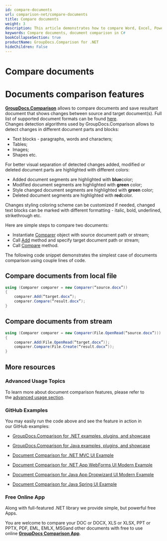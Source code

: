 ```yaml
---
id: compare-documents
url: comparison-net/compare-documents
title: Compare documents
weight: 3
description: This article demonstrates how to compare Word, Excel, PowerPoint, Outlook, OneNote, PDF, Image, HTML, AutoCAD, Visio, OpenDocument, OneNote documents using GroupDocs.Comparison for .NET.
keywords: Compare documents, document comparison in C#
bookCollapseSection: true
productName: GroupDocs.Comparison for .NET
hideChildren: False
---
```


# Compare documents


# Documents comparison features

**[GroupDocs.Comparison](https://products.groupdocs.com/comparison/net)** allows to compare documents and save resultant document that shows changes between source and target document(s). Full list of supported document formats can be found [here](https://docs.groupdocs.com/display/comparisonnet/Supported+Document+Formats).  
Changes detection algorithms used by GroupDocs.Comparison allows to detect changes in different document parts and blocks:

*   Text blocks - paragraphs, words and characters;
*   Tables;
*   Images;
*   Shapes etc.

For better visual separation of detected changes added, modified or deleted document parts are highlighted with different colors:

*   Added document segments are highlighted with **blue**color;
*   Modified document segments are highlighted with **green** color;
*   Style changed document segments are highlighted with **green** color;
*   Deleted document segments are highlighted with **red**color.  
    

Changes styling coloring scheme can be customized if needed, changed text blocks can be marked with different formatting - italic, bold, underlined, strikethrough etc.  

Here are simple steps to compare two documents:

*   Instantiate [Comparer](https://apireference.groupdocs.com/net/comparison/groupdocs.comparison/comparer) object with source document path or stream;
*   Call [Add](https://apireference.groupdocs.com/net/comparison/groupdocs.comparison/comparer/methods/add/index) method and specify target document path or stream;
*   Call [Compare](https://apireference.groupdocs.com/net/comparison/groupdocs.comparison/comparer/methods/compare/index) method.

The following code snippet demonstrates the simplest case of documents comparison using couple lines of code. 

## Compare documents from local file

```csharp
using (Comparer comparer = new Comparer(“source.docx”))
{
	comparer.Add(“target.docx”);
	comparer.Compare(“result.docx”);
}
```

## Compare documents from stream

```csharp
using (Comparer comparer = new Comparer(File.OpenRead(“source.docx”)))
{
	comparer.Add(File.OpenRead(“target.docx”));
	comparer.Compare(File.Create(“result.docx”));
}
```

## More resources

### Advanced Usage Topics

To learn more about document comparison features, please refer to the [advanced usage section](Advanced%2Busage.html).

### GitHub Examples

You may easily run the code above and see the feature in action in our GitHub examples:

*   [GroupDocs.Comparison for .NET examples, plugins, and showcase](https://github.com/groupdocs-comparison/GroupDocs.Comparison-for-.NET)
    
*   [GroupDocs.Comparison for Java examples, plugins, and showcase](https://github.com/groupdocs-comparison/GroupDocs.Comparison-for-Java)
    
*   [Document Comparison for .NET MVC UI Example](https://github.com/groupdocs-comparison/GroupDocs.Comparison-for-.NET-MVC) 
    
*   [Document Comparison for .NET App WebForms UI Modern Example](https://github.com/groupdocs-comparison/GroupDocs.Comparison-for-.NET-WebForms)
    
*   [Document Comparison for Java App Dropwizard UI Modern Example](https://github.com/groupdocs-comparison/GroupDocs.Comparison-for-Java-Dropwizard)
    
*   [Document Comparison for Java Spring UI Example](https://github.com/groupdocs-comparison/GroupDocs.Comparison-for-Java-Spring)
    

### Free Online App

Along with full-featured .NET library we provide simple, but powerful free Apps.

You are welcome to compare your DOC or DOCX, XLS or XLSX, PPT or PPTX, PDF, EML, EMLX, MSGand other documents with free to use online **[GroupDocs Comparison App](https://products.groupdocs.app/comparison)**.
